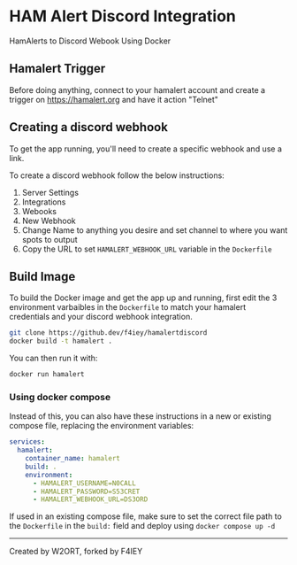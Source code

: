 # HAM Alert Discord Integration
HamAlerts to Discord Webook Using Docker

## Hamalert Trigger
Before doing anything, connect to your hamalert account and create a trigger on https://hamalert.org and have it action "Telnet"

## Creating a discord webhook
To get the app running, you'll need to create a specific webhook and use a link.

To create a discord webhook follow the below instructions:
1. Server Settings
2. Integrations
3. Webooks
4. New Webhook
5. Change Name to anything you desire and set channel to where you want spots to output
6. Copy the URL to set `HAMALERT_WEBHOOK_URL` variable in the `Dockerfile`

## Build Image
To build the Docker image and get the app up and running, first edit the 3 environment varbaibles in the `Dockerfile` to match your hamalert credentials and your discord webhook integration.
```sh
git clone https://github.dev/f4iey/hamalertdiscord
docker build -t hamalert .
```
You can then run it with:
```sh
docker run hamalert
```
### Using docker compose
Instead of this, you can also have these instructions in a new or existing compose file, replacing the environment variables:
```yml
services:
  hamalert:
    container_name: hamalert
    build: .
    environment:
      - HAMALERT_USERNAME=N0CALL
      - HAMALERT_PASSWORD=S53CRET
      - HAMALERT_WEBHOOK_URL=DS3ORD
```
If used in an existing compose file, make sure to set the correct file path to the `Dockerfile` in the `build:` field and deploy using `docker compose up -d`




----------------------------------------------------------------------------------------------------

Created by W2ORT, forked by F4IEY
